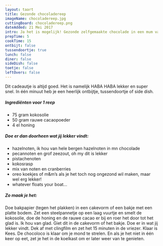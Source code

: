 ```yaml
---
layout: taart
title: Gezonde chocoladereep
imageName: chocoladereep.jpg
cuttingBoard: chocoladereep.png
dateAdded: 21 Mei 2017
intro: Ja het is mogelijk! Gezonde zelfgemaakte chocolade in een mum van tijd. Wie had dat gedacht?!
prepTime: 5
cookTime: 15
ontbijt: false
tussendoortje: true
lunch: false
diner: false
sideDish: false
toetje: false
leftOvers: false
---
```


Dit cadeautje is altijd goed. Het is namelijk HABA HABA lekker en super snel. In één minuut heb je een heerlijk ontbijtje, tussendoortje of side dish.

##### Ingrediënten voor 1 reep
* 75 gram kokosolie
* 50 gram rauwe cacaopoeder
* 4 el honing

##### Doe er dan doorheen wat jij lekker vindt:
* hazelnoten, ik hou van hele bergen hazelnoten in mn chocolade
* pecannoten en grof zeezout, oh my dit is lekker
* pistachenoten
* kokosrasp
* mix van noten en cranberries
* oreo koekjes of m&m’s als je het toch nog ongezond wil maken, maar wel erg lekker!
* whatever floats your boat...


##### Zo maak je het:
Doe bakpapier (tegen het plakken) in een cakevorm of een bakje met een platte bodem. Zet een steelpannetje op een laag vuurtje en smelt de kokosolie, doe de honing en de rauwe cacao er bij en roer het door tot het glad is. Ik hou van glad. Giet dit in de cakevorm of het bakje. Doe er in wat jij lekker vindt. Dek af met clingfilm en zet het 15 minuten in de vriezer. Klaar is Kees. De chocoloco is klaar om je mond te strelen. En als je het niet in één keer op eet, zet je het in de koelkast om er later weer van te genieten.
